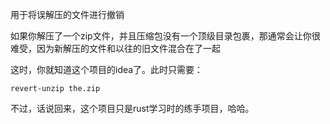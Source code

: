 用于将误解压的文件进行撤销

如果你解压了一个zip文件，并且压缩包没有一个顶级目录包裹，那通常会让你很难受，因为新解压的文件和以往的旧文件混合在了一起

这时，你就知道这个项目的idea了。此时只需要：

```
revert-unzip the.zip
```

不过，话说回来，这个项目只是rust学习时的练手项目，哈哈。